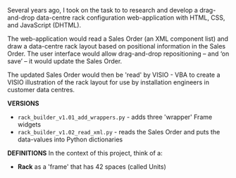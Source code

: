 Several years ago, I took on the task to to research and develop a drag-and-drop
data-centre rack configuration web-application with HTML, CSS, and JavaScript (DHTML).

The web-application would read a Sales Order (an XML component list) and draw
a data-centre rack layout based on positional information in the Sales Order. 
The user interface would allow drag-and-drop repositioning – and ‘on save’ – 
it would update the Sales Order.

The updated Sales Order would then be 'read' by VISIO - VBA to create a
VISIO illustration of the rack layout for use by installation engineers in
customer data centres.

**VERSIONS**
* `rack_builder_v1.01_add_wrappers.py` - adds three 'wrapper' Frame widgets
* `rack_builder_v1.02_read_xml.py` - reads the Sales Order and puts the data-values
into Python dictionaries

**DEFINITIONS**
In the context of this project, think of a:
* **Rack** as a 'frame' that has 42 spaces (called Units)
 

